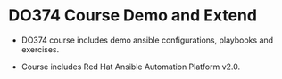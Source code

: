 # **DO374 Course Demo and Extend** #

- DO374 course includes demo ansible configurations, playbooks and exercises.

- Course includes Red Hat Ansible Automation Platform v2.0.
